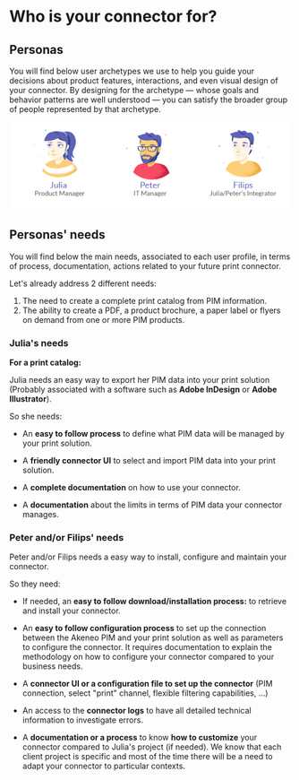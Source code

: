 # Who is your connector for?

## Personas

You will find below user archetypes we use to help you guide your decisions about product features, interactions, and even visual design of your connector. By designing for the archetype — whose goals and behavior patterns are well understood — you can satisfy the broader group of people represented by that archetype.

![Personas](../../img/guides/personas.png)

## Personas' needs

You will find below the main needs, associated to each user profile, in terms of process, documentation, actions related to your future print connector.

Let's already address 2 different needs:
1. The need to create a complete print catalog from PIM information.
2. The ability to create a PDF, a product brochure, a paper label or flyers on demand from one or more PIM products.


### Julia's needs

**For a print catalog:**

Julia needs an easy way to export her PIM data into your print solution (Probably associated with a software such as **Adobe InDesign** or **Adobe Illustrator**).

So she needs:

* An **easy to follow process** to define what PIM data will be managed by your print solution.

* A **friendly connector UI** to select and import PIM data into your print solution.

* A **complete documentation** on how to use your connector.

* A **documentation** about the limits in terms of PIM data your connector manages.

### Peter and/or Filips' needs

Peter and/or Filips needs a easy way to install, configure and maintain your connector.

So they need:

* If needed, an **easy to follow download/installation process:** to retrieve and install your connector.

* An **easy to follow configuration process** to set up the connection between the Akeneo PIM and your print solution as well as parameters to configure the connector. It requires documentation to explain the methodology on how to configure your connector compared to your business needs.

* A **connector UI or a configuration file to set up the connector** (PIM connection, select "print" channel, flexible filtering capabilities, …)

* An access to the **connector logs** to have all detailed technical information to investigate errors.

* A **documentation or a process** to know **how to customize** your connector compared to Julia's project (if needed). We know that each client project is specific and most of the time there will be a need to adapt your connector to particular contexts.
